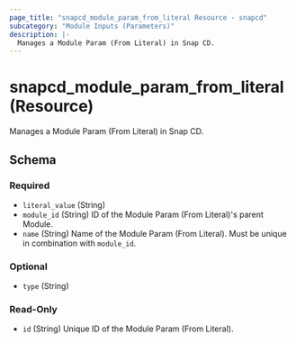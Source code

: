 ```yaml
---
page_title: "snapcd_module_param_from_literal Resource - snapcd"
subcategory: "Module Inputs (Parameters)"
description: |-
  Manages a Module Param (From Literal) in Snap CD.
---
```


# snapcd_module_param_from_literal (Resource)

Manages a Module Param (From Literal) in Snap CD.




<!-- schema generated by tfplugindocs -->
## Schema

### Required

- `literal_value` (String)
- `module_id` (String) ID of the Module Param (From Literal)'s parent Module.
- `name` (String) Name of the Module Param (From Literal).  Must be unique in combination with `module_id`.

### Optional

- `type` (String)

### Read-Only

- `id` (String) Unique ID of the Module Param (From Literal).
